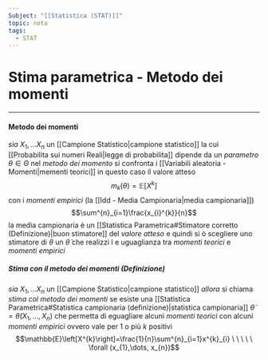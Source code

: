 ```yaml
---
Subject: "[[Statistica (STAT)]]"
topic: nota
tags:
  - STAT
---
```

# Stima parametrica - Metodo dei momenti
--- 

#### Metodo dei momenti
_sia_ $X_{1},\dots X_{n}$ un [[Campione Statistico|campione statistico]] la cui [[Probabilita sui numeri Reali|legge di probabilita]] dipende da un _parametro_ $\theta \in \Theta$ 
nel _metodo dei momento_ si confronta i [[Variabili aleatoria - Momenti|mementi teorici]] in questo caso il valore atteso  $$m_{k}(\theta)=\mathbb{E}[X^{k}]$$con i _momenti empirici_ (la [[Idd - Media Campionaria|media campionaria]])$$\sum^{n}_{i=1}\frac{x_{i}^{k}}{n}$$ la media campionaria è un [[Statistica Parametrica#Stimatore corretto (Definizione)|buon stimatore]]  del _valore atteso_ e quindi si ò scegliere  uno stimatore di $\theta$ un $\tilde{\theta}$ che realizzi l e uguaglianza tra _momenti teorici_ e _momenti empirici_

##### Stima con il metodo dei momenti (Definizione)
_sia_ $X_{1},\dots X_{n}$ un [[Campione Statistico|campione statistico]]
_allora_ si chiama _stima col metodo dei momenti_ se esiste una [[Statistica Parametrica#Statistica campionaria (definizione)|statistica campionaria]] $\tilde{\theta}=\tilde{\theta}(X_{1},\dots ,X_{n})$ che permetta di eguagliare alcuni _momenti teorici_ con alcuni _momenti empirici_ ovvero vale per 1 o più $k$ positivi $$\mathbb{E}\left[X^{k}\right]=\frac{1}{n}\sum^{n}_{i=1}x^{k}_{i} \ \ \ \ \ \forall  (x_{1},\dots, x_{n})$$